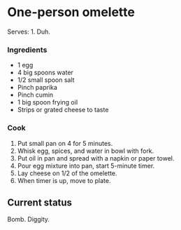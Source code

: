 # One-person omelette

Serves: 1. Duh.

### Ingredients

- 1 egg
- 4 big spoons water
- 1/2 small spoon salt
- Pinch paprika
- Pinch cumin
- 1 big spoon frying oil
- Strips or grated cheese to taste

### Cook

1. Put small pan on 4 for 5 minutes.
2. Whisk egg, spices, and water in bowl with fork.
3. Put oil in pan and spread with a napkin or paper
   towel.
4. Pour egg mixture into pan, start 5-minute timer.
5. Lay cheese on 1/2 of the omelette.
6. When timer is up, move to plate.

## Current status

Bomb. Diggity.
